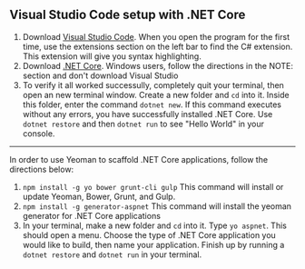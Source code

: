 

Visual Studio Code setup with .NET Core
---------------------------------------


1. Download [Visual Studio Code](https://code.visualstudio.com/Download). When you open the program for the first time, use the extensions section on the left bar to find the C# extension. This extension will give you syntax highlighting. 
2. Download [.NET Core](https://www.microsoft.com/net/core). Windows users, follow the directions in the NOTE: section and don't download Visual Studio
3. To verify it all worked successully, completely quit your terminal, then open an new terminal window. Create a new folder and `cd` into it. Inside this folder, enter the command `dotnet new`. If this command executes without any errors, you have successfully installed .NET Core. Use `dotnet restore` and then `dotnet run` to see "Hello World" in your console. 


----------


 In order to use Yeoman to scaffold .NET Core applications, follow the directions below:
 
 1. `npm install -g yo bower grunt-cli gulp`  This command will install or update Yeoman, Bower, Grunt, and Gulp. 
 2. `npm install -g generator-aspnet` This command will install the yeoman generator for .NET Core applications
 3. In your terminal, make a new folder and `cd` into it. Type `yo aspnet`. This should open a menu. Choose the type of .NET Core application you would like to build, then name your application. Finish up by running a `dotnet restore` and `dotnet run` in your terminal.
